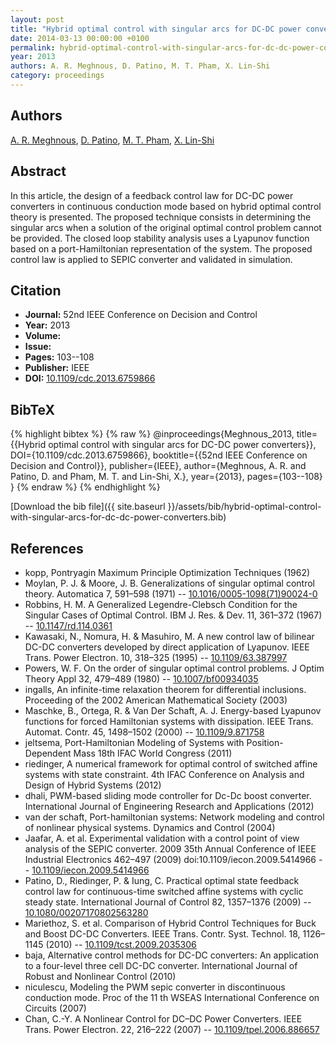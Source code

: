```yaml
---
layout: post
title: "Hybrid optimal control with singular arcs for DC-DC power converters"
date: 2014-03-13 00:00:00 +0100
permalink: hybrid-optimal-control-with-singular-arcs-for-dc-dc-power-converters
year: 2013
authors: A. R. Meghnous, D. Patino, M. T. Pham, X. Lin-Shi
category: proceedings
---
```

 
## Authors
[A. R. Meghnous](authors/ahmed-r-meghnous), [D. Patino](authors/diego-patino), [M. T. Pham](authors/minh-tu-pham), [X. Lin-Shi](authors/xuefang-lin-shi)
 
## Abstract
In this article, the design of a feedback control law for DC-DC power converters in continuous conduction mode based on hybrid optimal control theory is presented. The proposed technique consists in determining the singular arcs when a solution of the original optimal control problem cannot be provided. The closed loop stability analysis uses a Lyapunov function based on a port-Hamiltonian representation of the system. The proposed control law is applied to SEPIC converter and validated in simulation.
 
## Citation
- **Journal:** 52nd IEEE Conference on Decision and Control
- **Year:** 2013
- **Volume:** 
- **Issue:** 
- **Pages:** 103--108
- **Publisher:** IEEE
- **DOI:** [10.1109/cdc.2013.6759866](https://doi.org/10.1109/cdc.2013.6759866)
 
## BibTeX
{% highlight bibtex %}
{% raw %}
@inproceedings{Meghnous_2013,
  title={{Hybrid optimal control with singular arcs for DC-DC power converters}},
  DOI={10.1109/cdc.2013.6759866},
  booktitle={{52nd IEEE Conference on Decision and Control}},
  publisher={IEEE},
  author={Meghnous, A. R. and Patino, D. and Pham, M. T. and Lin-Shi, X.},
  year={2013},
  pages={103--108}
}
{% endraw %}
{% endhighlight %}
 
[Download the bib file]({{ site.baseurl }}/assets/bib/hybrid-optimal-control-with-singular-arcs-for-dc-dc-power-converters.bib)
 
## References
- kopp, Pontryagin Maximum Principle Optimization Techniques (1962)
- Moylan, P. J. & Moore, J. B. Generalizations of singular optimal control theory. Automatica 7, 591–598 (1971) -- [10.1016/0005-1098(71)90024-0](https://doi.org/10.1016/0005-1098(71)90024-0)
- Robbins, H. M. A Generalized Legendre-Clebsch Condition for the Singular Cases of Optimal Control. IBM J. Res. &amp; Dev. 11, 361–372 (1967) -- [10.1147/rd.114.0361](https://doi.org/10.1147/rd.114.0361)
- Kawasaki, N., Nomura, H. & Masuhiro, M. A new control law of bilinear DC-DC converters developed by direct application of Lyapunov. IEEE Trans. Power Electron. 10, 318–325 (1995) -- [10.1109/63.387997](https://doi.org/10.1109/63.387997)
- Powers, W. F. On the order of singular optimal control problems. J Optim Theory Appl 32, 479–489 (1980) -- [10.1007/bf00934035](https://doi.org/10.1007/bf00934035)
- ingalls, An infinite-time relaxation theorem for differential inclusions. Proceeding of the 2002 American Mathematical Society (2003)
- Maschke, B., Ortega, R. & Van Der Schaft, A. J. Energy-based Lyapunov functions for forced Hamiltonian systems with dissipation. IEEE Trans. Automat. Contr. 45, 1498–1502 (2000) -- [10.1109/9.871758](https://doi.org/10.1109/9.871758)
- jeltsema, Port-Hamiltonian Modeling of Systems with Position-Dependent Mass 18th IFAC World Congress (2011)
- riedinger, A numerical framework for optimal control of switched affine systems with state constraint. 4th IFAC Conference on Analysis and Design of Hybrid Systems (2012)
- dhali, PWM-based sliding mode controller for Dc-Dc boost converter. International Journal of Engineering Research and Applications (2012)
- van der schaft, Port-hamiltonian systems: Network modeling and control of nonlinear physical systems. Dynamics and Control (2004)
- Jaafar, A. et al. Experimental validation with a control point of view analysis of the SEPIC converter. 2009 35th Annual Conference of IEEE Industrial Electronics 462–497 (2009) doi:10.1109/iecon.2009.5414966 -- [10.1109/iecon.2009.5414966](https://doi.org/10.1109/iecon.2009.5414966)
- Patino, D., Riedinger, P. & Iung, C. Practical optimal state feedback control law for continuous-time switched affine systems with cyclic steady state. International Journal of Control 82, 1357–1376 (2009) -- [10.1080/00207170802563280](https://doi.org/10.1080/00207170802563280)
- Mariethoz, S. et al. Comparison of Hybrid Control Techniques for Buck and Boost DC-DC Converters. IEEE Trans. Contr. Syst. Technol. 18, 1126–1145 (2010) -- [10.1109/tcst.2009.2035306](https://doi.org/10.1109/tcst.2009.2035306)
- baja, Alternative control methods for DC-DC converters: An application to a four-level three cell DC-DC converter. International Journal of Robust and Nonlinear Control (2010)
- niculescu, Modeling the PWM sepic converter in discontinuous conduction mode. Proc of the 11 th WSEAS International Conference on Circuits (2007)
- Chan, C.-Y. A Nonlinear Control for DC–DC Power Converters. IEEE Trans. Power Electron. 22, 216–222 (2007) -- [10.1109/tpel.2006.886657](https://doi.org/10.1109/tpel.2006.886657)

